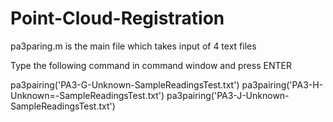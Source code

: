 # Point-Cloud-Registration

pa3paring.m is the main file which takes input of 4 text files

Type the following command in command window and press ENTER

pa3pairing('PA3-G-Unknown-SampleReadingsTest.txt')
pa3pairing('PA3-H-Unknown=-SampleReadingsTest.txt')
pa3pairing('PA3-J-Unknown-SampleReadingsTest.txt')

